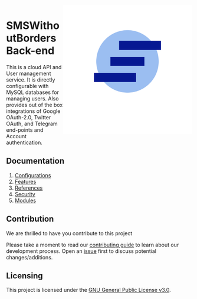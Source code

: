 <img src="https://github.com/smswithoutborders/SMSWithoutBorders-Resources/raw/master/multimedia/img/swob_logo_icon.png" align="right" width="350px"/>

# SMSWithoutBorders Back-end

This is a cloud API and User management service. It is directly configurable with MySQL databases for managing users. Also provides out of the box integrations of Google OAuth-2.0, Twitter OAuth, and Telegram end-points and Account authentication.

## Documentation

1. [Configurations](docs/configurations.md)
2. [Features](docs/api_versions.md)
3. [References](./docs/references.md)
4. [Security](./docs/security.md)
5. [Modules](./docs/modules_navigation.md)

## Contribution

We are thrilled to have you contribute to this project

Please take a moment to read our [contributing guide](docs/contributing.md) to learn about our development process.
Open an [issue](https://github.com/smswithoutborders/SMSwithoutborders-BE/issues) first to discuss potential changes/additions.

## Licensing

This project is licensed under the [GNU General Public License v3.0](LICENSE).

